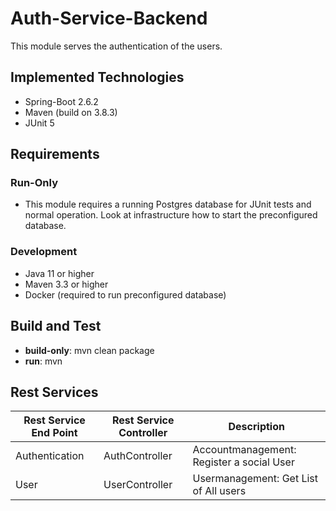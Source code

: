 # Auth-Service-Backend

This module serves the authentication of the users.

## Implemented Technologies
- Spring-Boot 2.6.2
- Maven (build on 3.8.3)
- JUnit 5


## Requirements


### Run-Only

- This module requires a running Postgres database for JUnit tests and normal operation. Look at infrastructure how to start the preconfigured database.


### Development

- Java 11 or higher
- Maven 3.3 or higher
- Docker (required to run preconfigured database)


## Build and Test

- **build-only**: mvn clean package
- **run**: mvn


## Rest Services

| Rest Service End Point       | Rest Service Controller                     | Description                               |
|------------------------------|---------------------------------------------|-------------------------------------------|
| Authentication               | AuthController                              | Accountmanagement: Register a social User |
| User                         | UserController                              | Usermanagement: Get List of All users     |


